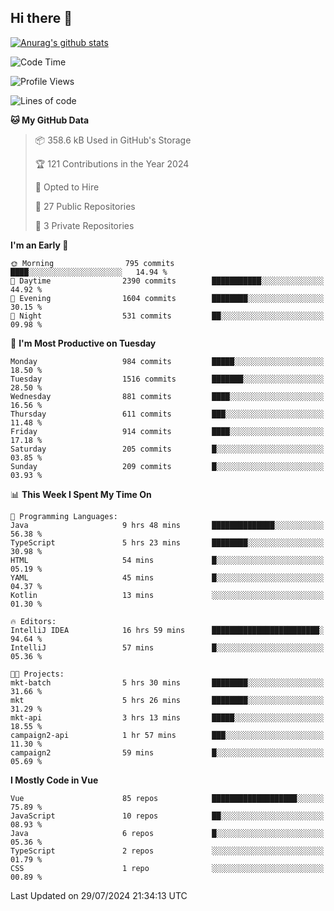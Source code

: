 ## Hi there 👋

[![Anurag's github stats](https://github-readme-stats.vercel.app/api?username=Songwonseok)](https://github.com/anuraghazra/github-readme-stats)



<!--START_SECTION:waka-->
![Code Time](http://img.shields.io/badge/Code%20Time-2%2C952%20hrs%2033%20mins-blue)

![Profile Views](http://img.shields.io/badge/Profile%20Views-0-blue)

![Lines of code](https://img.shields.io/badge/From%20Hello%20World%20I%27ve%20Written-34.8%20million%20lines%20of%20code-blue)

**🐱 My GitHub Data** 

> 📦 358.6 kB Used in GitHub's Storage 
 > 
> 🏆 121 Contributions in the Year 2024
 > 
> 💼 Opted to Hire
 > 
> 📜 27 Public Repositories 
 > 
> 🔑 3 Private Repositories 
 > 
**I'm an Early 🐤** 

```text
🌞 Morning                795 commits         ████░░░░░░░░░░░░░░░░░░░░░   14.94 % 
🌆 Daytime                2390 commits        ███████████░░░░░░░░░░░░░░   44.92 % 
🌃 Evening                1604 commits        ████████░░░░░░░░░░░░░░░░░   30.15 % 
🌙 Night                  531 commits         ██░░░░░░░░░░░░░░░░░░░░░░░   09.98 % 
```
📅 **I'm Most Productive on Tuesday** 

```text
Monday                   984 commits         █████░░░░░░░░░░░░░░░░░░░░   18.50 % 
Tuesday                  1516 commits        ███████░░░░░░░░░░░░░░░░░░   28.50 % 
Wednesday                881 commits         ████░░░░░░░░░░░░░░░░░░░░░   16.56 % 
Thursday                 611 commits         ███░░░░░░░░░░░░░░░░░░░░░░   11.48 % 
Friday                   914 commits         ████░░░░░░░░░░░░░░░░░░░░░   17.18 % 
Saturday                 205 commits         █░░░░░░░░░░░░░░░░░░░░░░░░   03.85 % 
Sunday                   209 commits         █░░░░░░░░░░░░░░░░░░░░░░░░   03.93 % 
```


📊 **This Week I Spent My Time On** 

```text
💬 Programming Languages: 
Java                     9 hrs 48 mins       ██████████████░░░░░░░░░░░   56.38 % 
TypeScript               5 hrs 23 mins       ████████░░░░░░░░░░░░░░░░░   30.98 % 
HTML                     54 mins             █░░░░░░░░░░░░░░░░░░░░░░░░   05.19 % 
YAML                     45 mins             █░░░░░░░░░░░░░░░░░░░░░░░░   04.37 % 
Kotlin                   13 mins             ░░░░░░░░░░░░░░░░░░░░░░░░░   01.30 % 

🔥 Editors: 
IntelliJ IDEA            16 hrs 59 mins      ████████████████████████░   94.64 % 
IntelliJ                 57 mins             █░░░░░░░░░░░░░░░░░░░░░░░░   05.36 % 

🐱‍💻 Projects: 
mkt-batch                5 hrs 30 mins       ████████░░░░░░░░░░░░░░░░░   31.66 % 
mkt                      5 hrs 26 mins       ████████░░░░░░░░░░░░░░░░░   31.29 % 
mkt-api                  3 hrs 13 mins       █████░░░░░░░░░░░░░░░░░░░░   18.55 % 
campaign2-api            1 hr 57 mins        ███░░░░░░░░░░░░░░░░░░░░░░   11.30 % 
campaign2                59 mins             █░░░░░░░░░░░░░░░░░░░░░░░░   05.69 % 
```

**I Mostly Code in Vue** 

```text
Vue                      85 repos            ███████████████████░░░░░░   75.89 % 
JavaScript               10 repos            ██░░░░░░░░░░░░░░░░░░░░░░░   08.93 % 
Java                     6 repos             █░░░░░░░░░░░░░░░░░░░░░░░░   05.36 % 
TypeScript               2 repos             ░░░░░░░░░░░░░░░░░░░░░░░░░   01.79 % 
CSS                      1 repo              ░░░░░░░░░░░░░░░░░░░░░░░░░   00.89 % 
```




 Last Updated on 29/07/2024 21:34:13 UTC
<!--END_SECTION:waka-->
